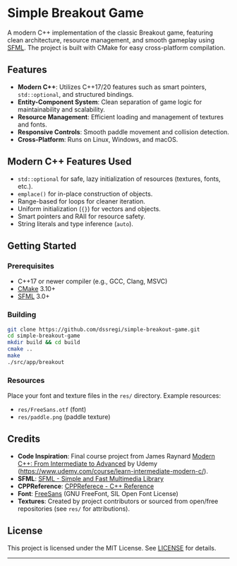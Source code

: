 # Simple Breakout Game

A modern C++ implementation of the classic Breakout game, featuring clean architecture, resource management, and smooth gameplay using [SFML](https://www.sfml-dev.org/). The project is built with CMake for easy cross-platform compilation.

## Features

- **Modern C++**: Utilizes C++17/20 features such as smart pointers, `std::optional`, and structured bindings.
- **Entity-Component System**: Clean separation of game logic for maintainability and scalability.
- **Resource Management**: Efficient loading and management of textures and fonts.
- **Responsive Controls**: Smooth paddle movement and collision detection.
- **Cross-Platform**: Runs on Linux, Windows, and macOS.

## Modern C++ Features Used

- `std::optional` for safe, lazy initialization of resources (textures, fonts, etc.).
- `emplace()` for in-place construction of objects.
- Range-based for loops for cleaner iteration.
- Uniform initialization (`{}`) for vectors and objects.
- Smart pointers and RAII for resource safety.
- String literals and type inference (`auto`).

## Getting Started

### Prerequisites

- C++17 or newer compiler (e.g., GCC, Clang, MSVC)
- [CMake](https://cmake.org/) 3.10+
- [SFML](https://www.sfml-dev.org/) 3.0+

### Building

```bash
git clone https://github.com/dssregi/simple-breakout-game.git
cd simple-breakout-game
mkdir build && cd build
cmake ..
make
./src/app/breakout
```

### Resources

Place your font and texture files in the `res/` directory. Example resources:
- `res/FreeSans.otf` (font)
- `res/paddle.png` (paddle texture)

## Credits

- **Code Inspiration**: Final course project from James Raynard [Modern C++: From Intermediate to Advanced](https://github.com/JamesRaynard/Learn-Modern-Advanced-Cpp) by Udemy (https://www.udemy.com/course/learn-intermediate-modern-c/).
- **SFML**: [SFML - Simple and Fast Multimedia Library](https://www.sfml-dev.org/)
- **CPPReference**: [CPPReferece - C++ Reference](https://www.cppreference.com/)
- **Font**: [FreeSans](https://www.gnu.org/software/freefont/) (GNU FreeFont, SIL Open Font License)
- **Textures**: Created by project contributors or sourced from open/free repositories (see `res/` for attributions).


## License

This project is licensed under the MIT License. See [LICENSE](LICENSE) for details.

---
